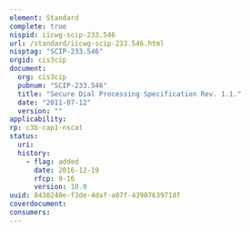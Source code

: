 ```yaml
---
element: Standard
complete: true
nispid: iicwg-scip-233.546
url: /standard/iicwg-scip-233.546.html
nisptag: "SCIP-233.546"
orgid: cis3cip
document:
  org: cis3cip
  pubnum: "SCIP-233.546"
  title: "Secure Dial Processing Specification Rev. 1.1."
  date: "2011-07-12"
  version: ""
applicability:
rp: c3b-cap1-nscat
status:
  uri: 
  history: 
    - flag: added
      date: 2016-12-19
      rfcp: 9-16
      version: 10.0
uuid: 8430240e-f3de-4daf-a07f-4390763971df
coverdocument:
consumers:
---
```

